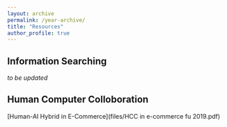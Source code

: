 ```yaml
---
layout: archive
permalink: /year-archive/
title: "Resources"
author_profile: true
---
```


Information Searching
------
_to be updated_

Human Computer Colloboration
------
[Human-AI Hybrid in E-Commerce](files/HCC in e-commerce fu 2019.pdf)
